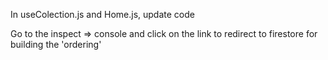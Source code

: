 In useColection.js and Home.js, update code

Go to the inspect => console and click on the link to redirect to firestore for building the 'ordering' 
